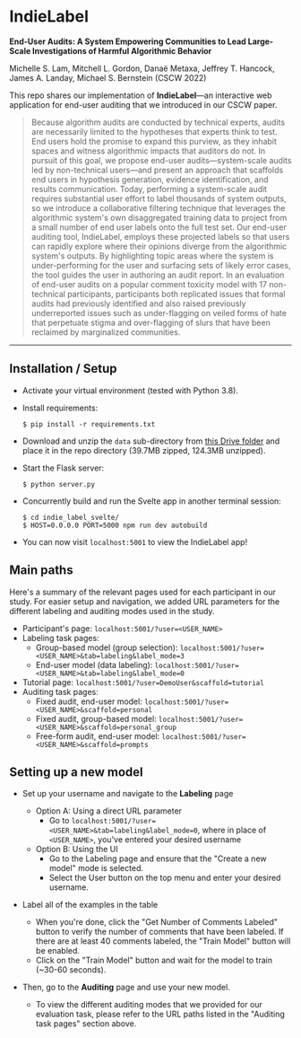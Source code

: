 # IndieLabel
**End-User Audits: A System Empowering Communities to Lead Large-Scale Investigations of Harmful Algorithmic Behavior**

Michelle S. Lam, Mitchell L. Gordon, Danaë Metaxa, Jeffrey T. Hancock, James A. Landay, Michael S. Bernstein (CSCW 2022)

This repo shares our implementation of **IndieLabel**—an interactive web application for end-user auditing that we introduced in our CSCW paper.

> Because algorithm audits are conducted by technical experts, audits are necessarily limited to the hypotheses that experts think to test. End users hold the promise to expand this purview, as they inhabit spaces and witness algorithmic impacts that auditors do not. In pursuit of this goal, we propose end-user audits—system-scale audits led by non-technical users—and present an approach that scaffolds end users in hypothesis generation, evidence identification, and results communication. Today, performing a system-scale audit requires substantial user effort to label thousands of system outputs, so we introduce a collaborative filtering technique that leverages the algorithmic system's own disaggregated training data to project from a small number of end user labels onto the full test set. Our end-user auditing tool, IndieLabel, employs these projected labels so that users can rapidly explore where their opinions diverge from the algorithmic system's outputs. By highlighting topic areas where the system is under-performing for the user and surfacing sets of likely error cases, the tool guides the user in authoring an audit report. In an evaluation of end-user audits on a popular comment toxicity model with 17 non-technical participants, participants both replicated issues that formal audits had previously identified and also raised previously underreported issues such as under-flagging on veiled forms of hate that perpetuate stigma and over-flagging of slurs that have been reclaimed by marginalized communities.

---

## Installation / Setup
- Activate your virtual environment (tested with Python 3.8).
- Install requirements:
    ```
    $ pip install -r requirements.txt
    ```
- Download and unzip the `data` sub-directory from [this Drive folder](https://drive.google.com/file/d/1iYueqzG9qIB45HT_5iwJp-44Dhfm2XbR/view?usp=sharing) and place it in the repo directory (39.7MB zipped, 124.3MB unzipped).


- Start the Flask server:
    ```
    $ python server.py
    ```

- Concurrently build and run the Svelte app in another terminal session:
    ```
    $ cd indie_label_svelte/
    $ HOST=0.0.0.0 PORT=5000 npm run dev autobuild
    ```

- You can now visit `localhost:5001` to view the IndieLabel app!

## Main paths
Here's a summary of the relevant pages used for each participant in our study. For easier setup and navigation, we added URL parameters for the different labeling and auditing modes used in the study.
- Participant's page: `localhost:5001/?user=<USER_NAME>`
- Labeling task pages:
    - Group-based model (group selection): `localhost:5001/?user=<USER_NAME>&tab=labeling&label_mode=3`
    - End-user model (data labeling): `localhost:5001/?user=<USER_NAME>&tab=labeling&label_mode=0`
- Tutorial page: `localhost:5001/?user=DemoUser&scaffold=tutorial `
- Auditing task pages:
    - Fixed audit, end-user model: `localhost:5001/?user=<USER_NAME>&scaffold=personal`
    - Fixed audit, group-based model: `localhost:5001/?user=<USER_NAME>&scaffold=personal_group`
    - Free-form audit, end-user model: `localhost:5001/?user=<USER_NAME>&scaffold=prompts` 

## Setting up a new model
- Set up your username and navigate to the **Labeling** page 
    - Option A: Using a direct URL parameter
        - Go to `localhost:5001/?user=<USER_NAME>&tab=labeling&label_mode=0`, where in place of `<USER_NAME>`, you've entered your desired username
    - Option B: Using the UI
        - Go to the Labeling page and ensure that the "Create a new model" mode is selected.
        - Select the User button on the top menu and enter your desired username.

- Label all of the examples in the table
    - When you're done, click the "Get Number of Comments Labeled" button to verify the number of comments that have been labeled. If there are at least 40 comments labeled, the "Train Model" button will be enabled.
    - Click on the "Train Model" button and wait for the model to train (~30-60 seconds).

- Then, go to the **Auditing** page and use your new model.
    - To view the different auditing modes that we provided for our evaluation task, please refer to the URL paths listed in the "Auditing task pages" section above.
